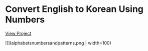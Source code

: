 # Convert English to Korean Using Numbers

[View Project](https://soojin-lee0819.github.io/Constrained-Writing/)

![](alphabetsnumbersandpatterns.png | width=100)
